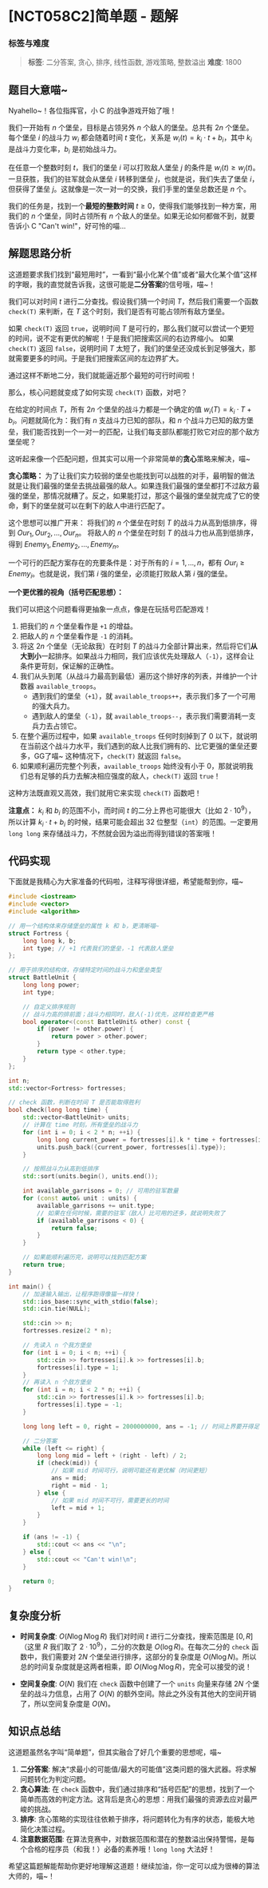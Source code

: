 # [NCT058C2]简单题 - 题解

### 标签与难度
> **标签**: 二分答案, 贪心, 排序, 线性函数, 游戏策略, 整数溢出
> **难度**: 1800

## 题目大意喵~

Nyahello~！各位指挥官，小 C 的战争游戏开始了哦！

我们一开始有 $n$ 个堡垒，目标是占领另外 $n$ 个敌人的堡垒。总共有 $2n$ 个堡垒。每个堡垒 $i$ 的战斗力 $w_i$ 都会随着时间 $t$ 变化，关系是 $w_i(t) = k_i \cdot t + b_i$，其中 $k_i$ 是战斗力变化率，$b_i$ 是初始战斗力。

在任意一个整数时刻 $t$，我们的堡垒 $i$ 可以打败敌人堡垒 $j$ 的条件是 $w_i(t) \ge w_j(t)$。一旦获胜，我们的驻军就会从堡垒 $i$ 转移到堡垒 $j$，也就是说，我们失去了堡垒 $i$，但获得了堡垒 $j$。这就像是一次一对一的交换，我们手里的堡垒总数还是 $n$ 个。

我们的任务是，找到一个**最短的整数时间** $t \ge 0$，使得我们能够找到一种方案，用我们的 $n$ 个堡垒，同时占领所有 $n$ 个敌人的堡垒。如果无论如何都做不到，就要告诉小 C "Can't win!"，好可怜的喵...

## 解题思路分析

这道题要求我们找到“最短用时”，一看到“最小化某个值”或者“最大化某个值”这样的字眼，我的直觉就告诉我，这很可能是**二分答案**的信号哦，喵~！

我们可以对时间 $t$ 进行二分查找。假设我们猜一个时间 $T$，然后我们需要一个函数 `check(T)` 来判断，在 $T$ 这个时刻，我们是否有可能占领所有敌方堡垒。

如果 `check(T)` 返回 `true`，说明时间 $T$ 是可行的，那么我们就可以尝试一个更短的时间，说不定有更优的解呢！于是我们把搜索区间的右边界缩小。
如果 `check(T)` 返回 `false`，说明时间 $T$ 太短了，我们的堡垒还没成长到足够强大，那就需要更多的时间。于是我们把搜索区间的左边界扩大。

通过这样不断地二分，我们就能逼近那个最短的可行时间啦！

那么，核心问题就变成了如何实现 `check(T)` 函数，对吧？

在给定的时间点 $T$，所有 $2n$ 个堡垒的战斗力都是一个确定的值 $w_i(T) = k_i \cdot T + b_i$。问题就简化为：我们有 $n$ 支战斗力已知的部队，和 $n$ 个战斗力已知的敌方堡垒，我们能否找到一个一对一的匹配，让我们每支部队都能打败它对应的那个敌方堡垒呢？

这听起来像一个匹配问题，但其实可以用一个非常简单的**贪心**策略来解决，喵~

**贪心策略：**
为了让我们实力较弱的堡垒也能找到可以战胜的对手，最明智的做法就是让我们最强的堡垒去挑战最强的敌人。如果连我们最强的堡垒都打不过敌方最强的堡垒，那情况就糟了。反之，如果能打过，那这个最强的堡垒就完成了它的使命，剩下的堡垒就可以在剩下的敌人中进行匹配了。

这个思想可以推广开来：
将我们的 $n$ 个堡垒在时刻 $T$ 的战斗力从高到低排序，得到 $Our_1, Our_2, \dots, Our_n$。
将敌人的 $n$ 个堡垒在时刻 $T$ 的战斗力也从高到低排序，得到 $Enemy_1, Enemy_2, \dots, Enemy_n$。

一个可行的匹配方案存在的充要条件是：对于所有的 $i=1, \dots, n$，都有 $Our_i \ge Enemy_i$。也就是说，我们第 $i$ 强的堡垒，必须能打败敌人第 $i$ 强的堡垒。

**一个更优雅的视角（括号匹配思想）：**

我们可以把这个问题看得更抽象一点点，像是在玩括号匹配游戏！
1.  把我们的 $n$ 个堡垒看作是 `+1` 的增益。
2.  把敌人的 $n$ 个堡垒看作是 `-1` 的消耗。
3.  将这 $2n$ 个堡垒（无论敌我）在时刻 $T$ 的战斗力全部计算出来，然后将它们**从大到小**一起排序。如果战斗力相同，我们应该优先处理敌人（`-1`），这样会让条件更苛刻，保证解的正确性。
4.  我们从头到尾（从战斗力最高到最低）遍历这个排好序的列表，并维护一个计数器 `available_troops`。
    -   遇到我们的堡垒（`+1`），就 `available_troops++`，表示我们多了一个可用的强大兵力。
    -   遇到敌人的堡垒（`-1`），就 `available_troops--`，表示我们需要消耗一支兵力去占领它。
5.  在整个遍历过程中，如果 `available_troops` 任何时刻掉到了 $0$ 以下，就说明在当前这个战斗力水平，我们遇到的敌人比我们拥有的、比它更强的堡垒还要多，GG了喵~ 这种情况下，`check(T)` 就返回 `false`。
6.  如果顺利遍历完整个列表，`available_troops` 始终没有小于 $0$，那就说明我们总有足够的兵力去解决相应强度的敌人，`check(T)` 返回 `true`！

这种方法既直观又高效，我们就用它来实现 `check(T)` 函数吧！

**注意点：**
$k_i$ 和 $b_i$ 的范围不小，而时间 $t$ 的二分上界也可能很大（比如 $2 \cdot 10^9$），所以计算 $k_i \cdot t + b_i$ 的时候，结果可能会超出 32 位整型（`int`）的范围。一定要用 `long long` 来存储战斗力，不然就会因为溢出而得到错误的答案哦！

## 代码实现

下面就是我精心为大家准备的代码啦，注释写得很详细，希望能帮到你，喵~

```cpp
#include <iostream>
#include <vector>
#include <algorithm>

// 用一个结构体来存储堡垒的属性 k 和 b，更清晰喵~
struct Fortress {
    long long k, b;
    int type; // +1 代表我们的堡垒，-1 代表敌人堡垒
};

// 用于排序的结构体，存储特定时间的战斗力和堡垒类型
struct BattleUnit {
    long long power;
    int type;

    // 自定义排序规则
    // 战斗力高的排前面；战斗力相同时，敌人(-1)优先，这样检查更严格
    bool operator<(const BattleUnit& other) const {
        if (power != other.power) {
            return power > other.power;
        }
        return type < other.type;
    }
};

int n;
std::vector<Fortress> fortresses;

// check 函数，判断在时间 T 是否能取得胜利
bool check(long long time) {
    std::vector<BattleUnit> units;
    // 计算在 time 时刻，所有堡垒的战斗力
    for (int i = 0; i < 2 * n; ++i) {
        long long current_power = fortresses[i].k * time + fortresses[i].b;
        units.push_back({current_power, fortresses[i].type});
    }

    // 按照战斗力从高到低排序
    std::sort(units.begin(), units.end());

    int available_garrisons = 0; // 可用的驻军数量
    for (const auto& unit : units) {
        available_garrisons += unit.type;
        // 如果在任何时候，需要的驻军（敌人）比可用的还多，就说明失败了
        if (available_garrisons < 0) {
            return false;
        }
    }

    // 如果能顺利遍历完，说明可以找到匹配方案
    return true;
}

int main() {
    // 加速输入输出，让程序跑得像猫一样快！
    std::ios_base::sync_with_stdio(false);
    std::cin.tie(NULL);

    std::cin >> n;
    fortresses.resize(2 * n);

    // 先读入 n 个我方堡垒
    for (int i = 0; i < n; ++i) {
        std::cin >> fortresses[i].k >> fortresses[i].b;
        fortresses[i].type = 1;
    }
    // 再读入 n 个敌方堡垒
    for (int i = n; i < 2 * n; ++i) {
        std::cin >> fortresses[i].k >> fortresses[i].b;
        fortresses[i].type = -1;
    }

    long long left = 0, right = 2000000000, ans = -1; // 时间上界要开得足够大

    // 二分答案
    while (left <= right) {
        long long mid = left + (right - left) / 2;
        if (check(mid)) {
            // 如果 mid 时间可行，说明可能还有更优解（时间更短）
            ans = mid;
            right = mid - 1;
        } else {
            // 如果 mid 时间不可行，需要更长的时间
            left = mid + 1;
        }
    }

    if (ans != -1) {
        std::cout << ans << "\n";
    } else {
        std::cout << "Can't win!\n";
    }

    return 0;
}
```

## 复杂度分析

- **时间复杂度**: $O(N \log N \log R)$
  我们对时间 $t$ 进行二分查找，搜索范围是 $[0, R]$（这里 $R$ 我们取了 $2 \cdot 10^9$），二分的次数是 $O(\log R)$。在每次二分的 `check` 函数中，我们需要对 $2N$ 个堡垒进行排序，这部分的复杂度是 $O(N \log N)$。所以总的时间复杂度就是这两者相乘，即 $O(N \log N \log R)$，完全可以接受的说！

- **空间复杂度**: $O(N)$
  我们在 `check` 函数中创建了一个 `units` 向量来存储 $2N$ 个堡垒的战斗力信息，占用了 $O(N)$ 的额外空间。除此之外没有其他大的空间开销了，所以空间复杂度是 $O(N)$。

## 知识点总结

这道题虽然名字叫“简单题”，但其实融合了好几个重要的思想呢，喵~

1.  **二分答案**: 解决“求最小的可能值/最大的可能值”这类问题的强大武器。将求解问题转化为判定问题。
2.  **贪心算法**: 在 `check` 函数中，我们通过排序和“括号匹配”的思想，找到了一个简单而高效的判定方法。这背后是贪心的思想：用我们最强的资源去应对最严峻的挑战。
3.  **排序**: 贪心策略的实现往往依赖于排序，将问题转化为有序的状态，能极大地简化决策过程。
4.  **注意数据范围**: 在算法竞赛中，对数据范围和潜在的整数溢出保持警惕，是每个合格的程序员（和我！）必备的素养哦！`long long` 大法好！

希望这篇题解能帮助你更好地理解这道题！继续加油，你一定可以成为很棒的算法大师的，喵~！